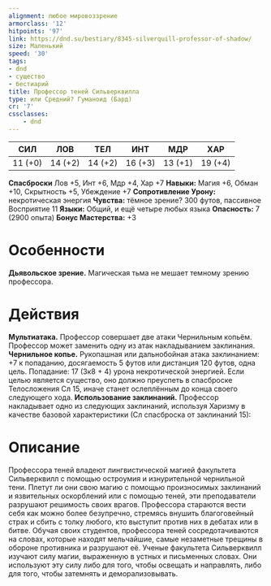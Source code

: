 ```yaml
---
alignment: любое мировоззрение
armorclass: '12'
hitpoints: '97'
link: https://dnd.su/bestiary/8345-silverquill-professor-of-shadow/
size: Маленький
speed: '30'
tags:
- dnd
- существо
- бестиарий
title: Профессор теней Сильверквилла
type: или Средний? Гуманоид (Бард)
cr: '7'
cssclasses:
    - dnd
---
```



| СИЛ | ЛОВ | ТЕЛ | ИНТ | МДР | ХАР |
|---|---|---|---|---|---|
| 11 (+0) | 14 (+2) | 14 (+2) | 16 (+3) | 13 (+1) | 19 (+4) |
**Спасброски** Лов +5, Инт +6, Мдр +4, Хар +7
**Навыки:** Магия +6, Обман +10, Скрытность +5, Убеждение +7
**Сопротивление Урону:** некротическая энергия
**Чувства:** тёмное зрение? 300 футов, пассивное Восприятие 11
**Языки:** Общий, и ещё четыре любых языка
**Опасность:** 7 (2900 опыта)
**Бонус Мастерства:** +3


# Особенности
**Дьявольское зрение.** Магическая тьма не мешает темному зрению профессора.


# Действия
**Мультиатака.** Профессор совершает две атаки Чернильным копьём. Профессор может заменить одну из атак накладыванием заклинания.
**Чернильное копье.** Рукопашная или дальнобойная атака заклинанием: +7 к попаданию, досягаемость 5 футов или дистанция 120 футов, одна цель. Попадание: 17 (3к8 + 4) урона некротической энергией. Если целью является существо, оно должно преуспеть в спасброске Телосложения Сл 15, иначе станет ослеплённым до конца своего следующего хода.
**Использование заклинаний.** Профессор накладывает одно из следующих заклинаний, используя Харизму в качестве базовой характеристики (Сл спасброска от заклинаний 15):


# Описание
Профессора теней владеют лингвистической магией факультета Сильверквилл с помощью остроумия и изнурительной чернильной тени. Плетут ли они свою магию с помощью произносимых заклинаний и язвительных оскорблений или с помощью теней, эти преподаватели разрушают решимость своих врагов. Профессора стараются вести себя как можно более безупречно, стремясь внушить благоговейный страх и сбить с толку любого, кто выступит против них в дебатах или в битве. Обучая своих студентов, профессора теней сосредотачиваются на словах, которые находят мельчайшие, самые незаметные трещины в обороне противника и разрушают её. Ученые факультета Сильверквилл изучают силу магии, выраженную в устных и письменных словах. Они используют эту силу либо для того, чтобы освещать и направлять, либо для того, чтобы затемнять и деморализовывать.
